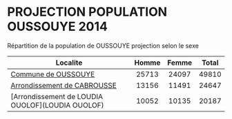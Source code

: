 # PROJECTION POPULATION OUSSOUYE 2014
	
Répartition de la population de OUSSOUYE projection selon le sexe
	
| Localite  | Homme | Femme | Total |
| --------- |:-----:|:-----:|:-----:|
| [Commune de OUSSOUYE](OUSSOUYE) | 25713 | 24097 | 49810 |
| [Arrondissement de CABROUSSE](CABROUSSE) | 13156 | 11491 | 24647 |
| [Arrondissement de LOUDIA OUOLOF](LOUDIA OUOLOF) | 10052 | 10135 | 20187 |
